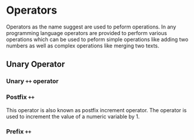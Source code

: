 # Operators

Operators as the name suggest are used to peform operations. In any programming language operators are provided to perform various operations which can be used to peform simple operations like adding two numbers as well as complex operations like merging two texts.

## Unary Operator

### Unary `++` operator

### Postfix `++`
This operator is also known as postfix increment operator. The operator is used to increment the value of a numeric variable by 1.

### Prefix `++`
